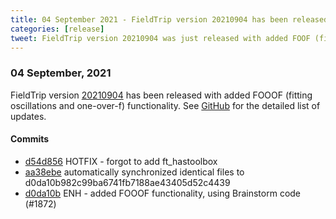 ```yaml
---
title: 04 September 2021 - FieldTrip version 20210904 has been released
categories: [release]
tweet: FieldTrip version 20210904 was just released with added FOOF (fitting oscillations and one-over-f) funcitonatlity! See http://www.fieldtriptoolbox.org/#04-september-2021
---
```


### 04 September, 2021

FieldTrip version [20210904](http://github.com/fieldtrip/fieldtrip/releases/tag/20210904) has been released with added FOOOF (fitting oscillations and one-over-f) functionality. See [GitHub](https://github.com/fieldtrip/fieldtrip/compare/20210902...20210904) for the detailed list of updates.

#### Commits

- [d54d856](http://github.com/fieldtrip/fieldtrip/commit/d54d856) HOTFIX - forgot to add ft_hastoolbox
- [aa38ebe](http://github.com/fieldtrip/fieldtrip/commit/aa38ebe) automatically synchronized identical files to d0da10b982c99ba6741fb7188ae43405d52c4439
- [d0da10b](http://github.com/fieldtrip/fieldtrip/commit/d0da10b) ENH - added FOOOF functionality, using Brainstorm code (#1872)
